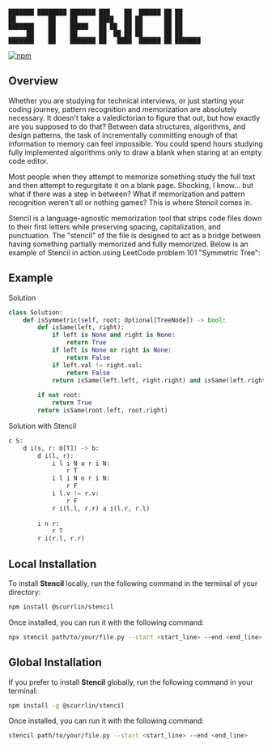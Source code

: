 ```

███████ ████████ ███████ ███    ██  ██████ ██ ██      
██         ██    ██      ████   ██ ██      ██ ██      
███████    ██    █████   ██ ██  ██ ██      ██ ██      
     ██    ██    ██      ██  ██ ██ ██      ██ ██      
███████    ██    ███████ ██   ████  ██████ ██ ███████ 

```

[![npm](https://img.shields.io/npm/dt/%40scurrlin%2Fstencil?style=flat&color=blue)](https://www.npmjs.com/package/@scurrlin/stencil)

## Overview

Whether you are studying for technical interviews, or just starting your coding journey, pattern recognition and memorization are absolutely necessary. It doesn't take a valedictorian to figure that out, but how exactly are you supposed to do that? Between data structures, algorithms, and design patterns, the task of incrementally committing enough of that information to memory can feel impossible. You could spend hours studying fully implemented algorithms only to draw a blank when staring at an empty code editor.

Most people when they attempt to memorize something study the full text and then attempt to regurgitate it on a blank page. Shocking, I know... but what if there was a step in between? What if memorization and pattern recognition weren't all or nothing games? This is where Stencil comes in.

Stencil is a language-agnostic memorization tool that strips code files down to their first letters while preserving spacing, capitalization, and punctuation. The "stencil" of the file is designed to act as a bridge between having something partially memorized and fully memorized. Below is an example of Stencil in action using LeetCode problem 101 "Symmetric Tree":

## Example

Solution

```python
class Solution:
    def isSymmetric(self, root: Optional[TreeNode]) -> bool:
        def isSame(left, right):
            if left is None and right is None:
                return True
            if left is None or right is None:
                return False
            if left.val != right.val:
                return False
            return isSame(left.left, right.right) and isSame(left.right, right.left)
        
        if not root:
            return True
        return isSame(root.left, root.right)
```

Solution with Stencil

```python
c S:
    d i(s, r: O[T]) -> b:
        d i(l, r):
            i l i N a r i N:
                r T
            i l i N o r i N:
                r F
            i l.v != r.v:
                r F
            r i(l.l, r.r) a i(l.r, r.l)
        
        i n r:
            r T
        r i(r.l, r.r)
```

## Local Installation

To install **Stencil** locally, run the following command in the terminal of your directory:

```bash
npm install @scurrlin/stencil
```

Once installed, you can run it with the following command:

```bash
npx stencil path/to/your/file.py --start <start_line> --end <end_line>
```

## Global Installation

If you prefer to install **Stencil** globally, run the following command in your terminal:

```bash
npm install -g @scurrlin/stencil
```

Once installed, you can run it with the following command:

```bash
stencil path/to/your/file.py --start <start_line> --end <end_line>
```